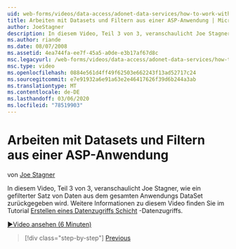 ```yaml
---
uid: web-forms/videos/data-access/adonet-data-services/how-to-work-with-datasets-and-filters-from-an-asp-application
title: Arbeiten mit Datasets und Filtern aus einer ASP-Anwendung | Microsoft-Dokumentation
author: JoeStagner
description: In diesem Video, Teil 3 von 3, veranschaulicht Joe Stagner, wie ein gefilterter Satz von Daten aus dem gesamten Anwendungs DataSet zurückgegeben wird. Weitere Informationen finden Sie unter...
ms.author: riande
ms.date: 08/07/2008
ms.assetid: 4ea744fa-ee7f-45a5-a0de-e3b17af67d8c
msc.legacyurl: /web-forms/videos/data-access/adonet-data-services/how-to-work-with-datasets-and-filters-from-an-asp-application
msc.type: video
ms.openlocfilehash: 0884e561d4ff49f62503e662243f13ad52717c24
ms.sourcegitcommit: e7e91932a6e91a63e2e46417626f39d6b244a3ab
ms.translationtype: MT
ms.contentlocale: de-DE
ms.lasthandoff: 03/06/2020
ms.locfileid: "78519903"
---
```

# <a name="how-to-work-with-datasets-and-filters-from-an-asp-application"></a>Arbeiten mit Datasets und Filtern aus einer ASP-Anwendung

von [Joe Stagner](https://github.com/JoeStagner)

In diesem Video, Teil 3 von 3, veranschaulicht Joe Stagner, wie ein gefilterter Satz von Daten aus dem gesamten Anwendungs DataSet zurückgegeben wird. Weitere Informationen zu diesem Video finden Sie im Tutorial [Erstellen eines Datenzugriffs Schicht](../../../overview/data-access/introduction/creating-a-data-access-layer-vb.md) -Datenzugriffs.

[&#9654;Video ansehen (6 Minuten)](https://channel9.msdn.com/Blogs/ASP-NET-Site-Videos/how-to-work-with-datasets-and-filters-from-an-asp-application)

> [!div class="step-by-step"]
> [Previous](how-to-manually-bind-a-dataset-to-a-datagrid.md)
